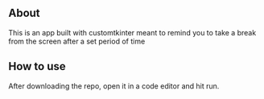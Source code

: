 ## About
This is an app built with customtkinter meant to remind you to take a break from the screen after a set period of time

## How to use
After downloading the repo, open it in a code editor and hit run. 
